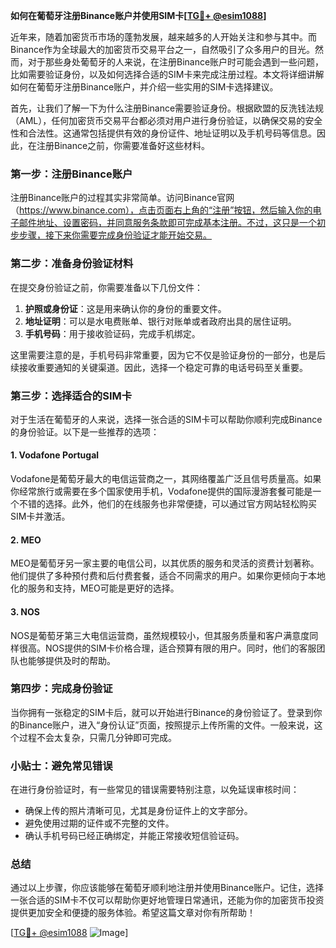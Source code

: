 **如何在葡萄牙注册Binance账户并使用SIM卡[[TG💪+ @esim1088](https://t.me/s/esim1088)]**

近年来，随着加密货币市场的蓬勃发展，越来越多的人开始关注和参与其中。而Binance作为全球最大的加密货币交易平台之一，自然吸引了众多用户的目光。然而，对于那些身处葡萄牙的人来说，在注册Binance账户时可能会遇到一些问题，比如需要验证身份，以及如何选择合适的SIM卡来完成注册过程。本文将详细讲解如何在葡萄牙注册Binance账户，并介绍一些实用的SIM卡选择建议。

首先，让我们了解一下为什么注册Binance需要验证身份。根据欧盟的反洗钱法规（AML），任何加密货币交易平台都必须对用户进行身份验证，以确保交易的安全性和合法性。这通常包括提供有效的身份证件、地址证明以及手机号码等信息。因此，在注册Binance之前，你需要准备好这些材料。

### 第一步：注册Binance账户

注册Binance账户的过程其实非常简单。访问Binance官网（https://www.binance.com），点击页面右上角的“注册”按钮，然后输入你的电子邮件地址、设置密码，并同意服务条款即可完成基本注册。不过，这只是一个初步步骤，接下来你需要完成身份验证才能开始交易。

### 第二步：准备身份验证材料

在提交身份验证之前，你需要准备以下几份文件：

1. **护照或身份证**：这是用来确认你的身份的重要文件。
2. **地址证明**：可以是水电费账单、银行对账单或者政府出具的居住证明。
3. **手机号码**：用于接收验证码，完成手机绑定。

这里需要注意的是，手机号码非常重要，因为它不仅是验证身份的一部分，也是后续接收重要通知的关键渠道。因此，选择一个稳定可靠的电话号码至关重要。

### 第三步：选择适合的SIM卡

对于生活在葡萄牙的人来说，选择一张合适的SIM卡可以帮助你顺利完成Binance的身份验证。以下是一些推荐的选项：

#### 1. Vodafone Portugal
Vodafone是葡萄牙最大的电信运营商之一，其网络覆盖广泛且信号质量高。如果你经常旅行或需要在多个国家使用手机，Vodafone提供的国际漫游套餐可能是一个不错的选择。此外，他们的在线服务也非常便捷，可以通过官方网站轻松购买SIM卡并激活。

#### 2. MEO
MEO是葡萄牙另一家主要的电信公司，以其优质的服务和灵活的资费计划著称。他们提供了多种预付费和后付费套餐，适合不同需求的用户。如果你更倾向于本地化的服务和支持，MEO可能是更好的选择。

#### 3. NOS
NOS是葡萄牙第三大电信运营商，虽然规模较小，但其服务质量和客户满意度同样很高。NOS提供的SIM卡价格合理，适合预算有限的用户。同时，他们的客服团队也能够提供及时的帮助。

### 第四步：完成身份验证

当你拥有一张稳定的SIM卡后，就可以开始进行Binance的身份验证了。登录到你的Binance账户，进入“身份认证”页面，按照提示上传所需的文件。一般来说，这个过程不会太复杂，只需几分钟即可完成。

### 小贴士：避免常见错误

在进行身份验证时，有一些常见的错误需要特别注意，以免延误审核时间：

- 确保上传的照片清晰可见，尤其是身份证件上的文字部分。
- 避免使用过期的证件或不完整的文件。
- 确认手机号码已经正确绑定，并能正常接收短信验证码。

### 总结

通过以上步骤，你应该能够在葡萄牙顺利地注册并使用Binance账户。记住，选择一张合适的SIM卡不仅可以帮助你更好地管理日常通讯，还能为你的加密货币投资提供更加安全和便捷的服务体验。希望这篇文章对你有所帮助！

[[TG💪+ @esim1088](https://t.me/s/esim1088) ![Image](https://i.postimg.cc/4NQfJmqS/Snipaste-2025-05-13-00-14-12.png)]